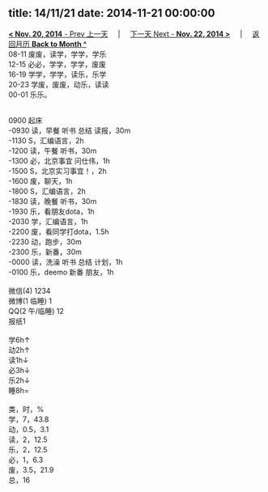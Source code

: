 title: 14/11/21
date: 2014-11-21 00:00:00
---
[**< Nov. 20, 2014** - Prev 上一天](/lifelogs/2014/11/d20.html) &nbsp; &nbsp; | &nbsp; &nbsp; [下一天 Next - **Nov. 22, 2014 >**](/lifelogs/2014/11/d22.html) &nbsp; &nbsp; |  &nbsp; &nbsp; [返回月历 **Back to Month ^**](/lifelogs/2014/11/index.html)
<br/>08-11 废废，读学，学学，学乐<br/>12-15 必必，学学，学学，废废<br/>16-19 学学，学学，读乐，乐学<br/>20-23 学废，废废，动乐，读读<br/>00-01 乐乐。<div><br/></div>0900 起床<br/>-0930 读，早餐 听书 总结 读报，30m<br/>-1130 S，汇编语言，2h<br/>-1200 读，午餐 听书，30m<br/>-1300 必，北京事宜 问仕伟，1h<br/>-1500 S，北京实习事宜！，2h<br/>-1600 废，聊天，1h<br/>-1800 S，汇编语言，2h<br/>-1830 读，晚餐 听书，30m<br/>-1930 乐，看朋友dota，1h<br/>-2030 学，汇编语言，1h<br/>-2200 废，看同学打dota，1.5h<br/>-2230 动，跑步，30m<br/>-2300 乐，新番，30m<br/>-0000 读，洗澡 听书 总结 计划，1h<br/>-0100 乐，deemo 新番 朋友，1h<div><br/></div>微信(4) 1234<br/>微博(1 临睡) 1<br/>QQ(2 午/临睡) 12<br/>报纸1<div><br/></div>学6h↑<br/>动2h↑<br/>读1h↓<br/>必3h↓<br/>乐2h↓<br/>睡8h=<div><br/></div>类，时，%<br/>学，7，43.8<br/>动，0.5，3.1<br/>读，2，12.5<br/>乐，2，12.5<br/>必，1，6.3<br/>废，3.5，21.9<br/>总，16</div>